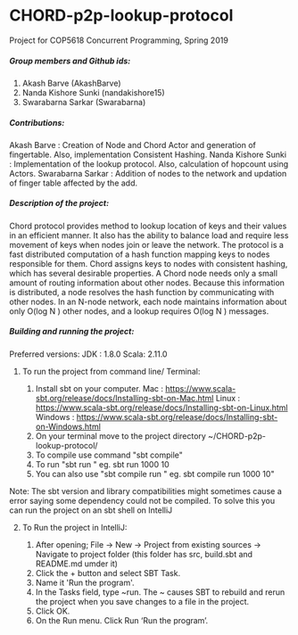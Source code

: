 # CHORD-p2p-lookup-protocol
Project for COP5618 Concurrent Programming, Spring 2019

##### Group members and Github ids:
1. Akash Barve (AkashBarve)
2. Nanda Kishore Sunki (nandakishore15)
3. Swarabarna Sarkar (Swarabarna)

##### Contributions:
Akash Barve : Creation of Node and Chord Actor and generation of fingertable. Also, implementation Consistent Hashing.
Nanda Kishore Sunki : Implementation of the lookup protocol. Also, calculation of hopcount using Actors.
Swarabarna Sarkar : Addition of nodes to the network and updation of finger table affected by the add.

##### Description of the project:
Chord protocol provides method to lookup location of keys and their values in an efficient manner. It also has the ability to balance load and require less movement of keys when nodes join or leave the network.
The protocol is a fast distributed computation of a hash function mapping keys to nodes responsible for them. Chord assigns keys to nodes with consistent hashing, which has several desirable properties.
A Chord node needs only a small amount of routing information about other nodes. Because this information is distributed, a node resolves the hash function by communicating with other nodes.
In an N-node network, each node maintains information about only O(log N ) other nodes, and a lookup requires O(log N ) messages.

##### Building and running the project:
Preferred versions:
JDK : 1.8.0
Scala: 2.11.0

1. To run the project from command line/ Terminal:
                    
     
    1. Install sbt on your computer.
    Mac : https://www.scala-sbt.org/release/docs/Installing-sbt-on-Mac.html
    Linux : https://www.scala-sbt.org/release/docs/Installing-sbt-on-Linux.html
    Windows : https://www.scala-sbt.org/release/docs/Installing-sbt-on-Windows.html 
    2. On your terminal move to the project directory ~/CHORD-p2p-lookup-protocol/
    3. To compile use command "sbt compile"
    4. To run "sbt run <Number of nodes to start> <Number of requests to generate>"
    eg. sbt run 1000 10
    5. You can also use "sbt compile run <Number of nodes to start> <Number of requests to generate>"
    eg. sbt compile run 1000 10"

Note: The sbt version and library compatibilities might sometimes cause a error saying some dependency could not be compiled. 
To solve this you can run the project on an sbt shell on IntelliJ

2. To Run the project in IntelliJ:

    
    1. After opening; File -> New -> Project from existing sources -> Navigate to project 
    folder (this folder has src, build.sbt and README.md umder it)  
    2. Click the + button and select SBT Task.
    3. Name it 'Run the program'.
    4. In the Tasks field, type ~run. The ~ causes SBT to rebuild and rerun the project when you save changes to a file in the project.
    5. Click OK.
    6. On the Run menu. Click Run ‘Run the program’.



             